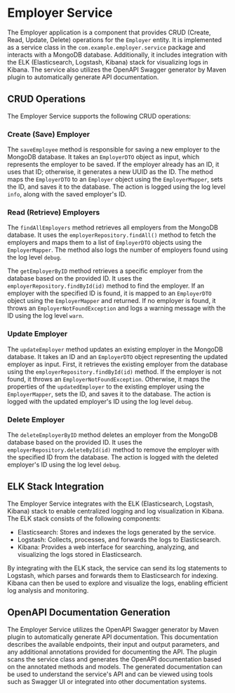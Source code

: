 # Employer Service

The Employer application is a component that provides CRUD (Create, Read, Update, Delete) operations for the `Employer` entity. It is implemented as a service
class
in the `com.example.employer.service` package and interacts with a MongoDB database. Additionally, it includes integration with the ELK (Elasticsearch,
Logstash, Kibana) stack for visualizing logs in Kibana. The service also utilizes the OpenAPI Swagger generator by Maven plugin to automatically generate API
documentation.

## CRUD Operations

The Employer Service supports the following CRUD operations:

### Create (Save) Employer

The `saveEmployee` method is responsible for saving a new employer to the MongoDB database. It takes an `EmployerDTO` object as input, which represents the
employer to be saved. If the employer already has an ID, it uses that ID; otherwise, it generates a new UUID as the ID. The method maps the `EmployerDTO` to
an `Employer` object using the `EmployerMapper`, sets the ID, and saves it to the database. The action is logged using the log level `info`, along with the
saved employer's ID.

### Read (Retrieve) Employers

The `findAllEmployers` method retrieves all employers from the MongoDB database. It uses the `employerRepository.findAll()` method to fetch the employers and
maps them to a list of `EmployerDTO` objects using the `EmployerMapper`. The method also logs the number of employers found using the log level `debug`.

The `getEmployerByID` method retrieves a specific employer from the database based on the provided ID. It uses the `employerRepository.findById(id)` method to
find the employer. If an employer with the specified ID is found, it is mapped to an `EmployerDTO` object using the `EmployerMapper` and returned. If no
employer is found, it throws an `EmployerNotFoundException` and logs a warning message with the ID using the log level `warn`.

### Update Employer

The `updateEmployer` method updates an existing employer in the MongoDB database. It takes an ID and an `EmployerDTO` object representing the updated employer
as input. First, it retrieves the existing employer from the database using the `employerRepository.findById(id)` method. If the employer is not found, it
throws an `EmployerNotFoundException`. Otherwise, it maps the properties of the `updatedEmployer` to the existing employer using the `EmployerMapper`, sets the
ID, and saves it to the database. The action is logged with the updated employer's ID using the log level `debug`.

### Delete Employer

The `deleteEmployerByID` method deletes an employer from the MongoDB database based on the provided ID. It uses the `employerRepository.deleteById(id)` method
to remove the employer with the specified ID from the database. The action is logged with the deleted employer's ID using the log level `debug`.

## ELK Stack Integration

The Employer Service integrates with the ELK (Elasticsearch, Logstash, Kibana) stack to enable centralized logging and log visualization in Kibana. The ELK
stack consists of the following components:

- Elasticsearch: Stores and indexes the logs generated by the service.
- Logstash: Collects, processes, and forwards the logs to Elasticsearch.
- Kibana: Provides a web interface for searching, analyzing, and visualizing the logs stored in Elasticsearch.

By integrating with the ELK stack, the service can send its log statements to Logstash, which parses and forwards them to Elasticsearch for indexing. Kibana can
then be used to explore and visualize the logs, enabling efficient log analysis and monitoring.

## OpenAPI Documentation Generation

The Employer Service utilizes the OpenAPI Swagger generator by Maven plugin to automatically generate API documentation. This documentation describes the
available endpoints, their input and output parameters, and any additional annotations provided for documenting the API. The plugin scans the service class and
generates the OpenAPI documentation based on the annotated methods and models. The generated documentation can be used to understand the service's API and can
be viewed using tools such as Swagger UI or integrated into other documentation systems.
